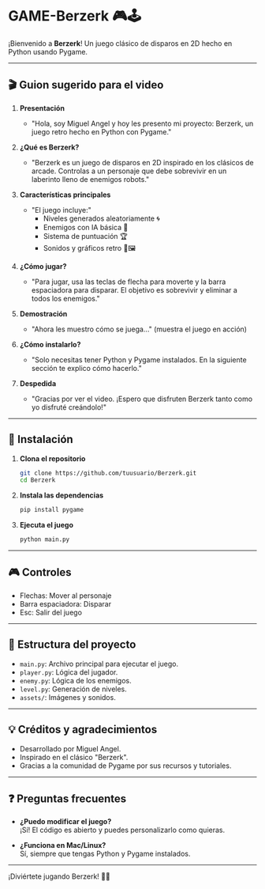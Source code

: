 # GAME-Berzerk 🎮🕹️

¡Bienvenido a **Berzerk**! Un juego clásico de disparos en 2D hecho en Python usando Pygame. 

---

## 🎬 Guion sugerido para el video

1. **Presentación**
   - "Hola, soy Miguel Angel y hoy les presento mi proyecto: Berzerk, un juego retro hecho en Python con Pygame."

2. **¿Qué es Berzerk?**
   - "Berzerk es un juego de disparos en 2D inspirado en los clásicos de arcade. Controlas a un personaje que debe sobrevivir en un laberinto lleno de enemigos robots."

3. **Características principales**
   - "El juego incluye:"
     - Niveles generados aleatoriamente 🌀
     - Enemigos con IA básica 🤖
     - Sistema de puntuación 🏆
     - Sonidos y gráficos retro 🎵🖼️

4. **¿Cómo jugar?**
   - "Para jugar, usa las teclas de flecha para moverte y la barra espaciadora para disparar. El objetivo es sobrevivir y eliminar a todos los enemigos."

5. **Demostración**
   - "Ahora les muestro cómo se juega..." (muestra el juego en acción)

6. **¿Cómo instalarlo?**
   - "Solo necesitas tener Python y Pygame instalados. En la siguiente sección te explico cómo hacerlo."

7. **Despedida**
   - "Gracias por ver el video. ¡Espero que disfruten Berzerk tanto como yo disfruté creándolo!"

---

## 🚀 Instalación

1. **Clona el repositorio**
   ```bash
   git clone https://github.com/tuusuario/Berzerk.git
   cd Berzerk
   ```

2. **Instala las dependencias**
   ```bash
   pip install pygame
   ```

3. **Ejecuta el juego**
   ```bash
   python main.py
   ```

---

## 🎮 Controles

- Flechas: Mover al personaje
- Barra espaciadora: Disparar
- Esc: Salir del juego

---

## 📂 Estructura del proyecto

- `main.py`: Archivo principal para ejecutar el juego.
- `player.py`: Lógica del jugador.
- `enemy.py`: Lógica de los enemigos.
- `level.py`: Generación de niveles.
- `assets/`: Imágenes y sonidos.

---

## 💡 Créditos y agradecimientos

- Desarrollado por Miguel Angel.
- Inspirado en el clásico "Berzerk".
- Gracias a la comunidad de Pygame por sus recursos y tutoriales.

---

## ❓ Preguntas frecuentes

- **¿Puedo modificar el juego?**  
  ¡Sí! El código es abierto y puedes personalizarlo como quieras.

- **¿Funciona en Mac/Linux?**  
  Sí, siempre que tengas Python y Pygame instalados.

---

¡Diviértete jugando Berzerk! 🚀👾
